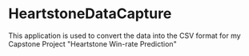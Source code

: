 # HeartstoneDataCapture

This application is used to convert the data into the CSV format for my Capstone Project "Heartstone Win-rate Prediction"



